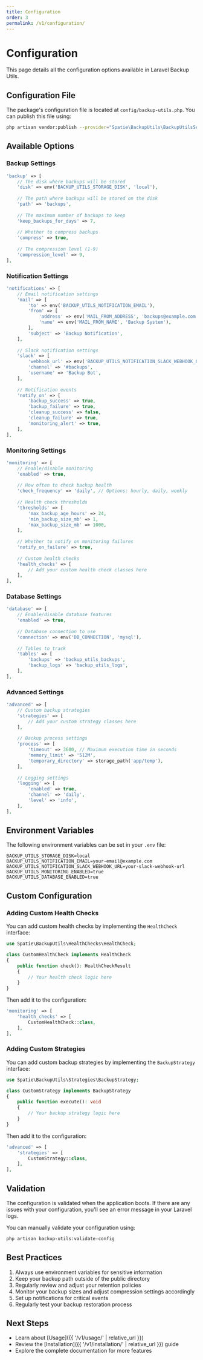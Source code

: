 ```yaml
---
title: Configuration
order: 3
permalink: /v1/configuration/
---
```


# Configuration

This page details all the configuration options available in Laravel Backup Utils.

## Configuration File

The package's configuration file is located at `config/backup-utils.php`. You can publish this file using:

```bash
php artisan vendor:publish --provider="Spatie\BackupUtils\BackupUtilsServiceProvider"
```

## Available Options

### Backup Settings

```php
'backup' => [
    // The disk where backups will be stored
    'disk' => env('BACKUP_UTILS_STORAGE_DISK', 'local'),
    
    // The path where backups will be stored on the disk
    'path' => 'backups',
    
    // The maximum number of backups to keep
    'keep_backups_for_days' => 7,
    
    // Whether to compress backups
    'compress' => true,
    
    // The compression level (1-9)
    'compression_level' => 9,
],
```

### Notification Settings

```php
'notifications' => [
    // Email notification settings
    'mail' => [
        'to' => env('BACKUP_UTILS_NOTIFICATION_EMAIL'),
        'from' => [
            'address' => env('MAIL_FROM_ADDRESS', 'backups@example.com'),
            'name' => env('MAIL_FROM_NAME', 'Backup System'),
        ],
        'subject' => 'Backup Notification',
    ],
    
    // Slack notification settings
    'slack' => [
        'webhook_url' => env('BACKUP_UTILS_NOTIFICATION_SLACK_WEBHOOK_URL'),
        'channel' => '#backups',
        'username' => 'Backup Bot',
    ],
    
    // Notification events
    'notify_on' => [
        'backup_success' => true,
        'backup_failure' => true,
        'cleanup_success' => false,
        'cleanup_failure' => true,
        'monitoring_alert' => true,
    ],
],
```

### Monitoring Settings

```php
'monitoring' => [
    // Enable/disable monitoring
    'enabled' => true,
    
    // How often to check backup health
    'check_frequency' => 'daily', // Options: hourly, daily, weekly
    
    // Health check thresholds
    'thresholds' => [
        'max_backup_age_hours' => 24,
        'min_backup_size_mb' => 1,
        'max_backup_size_mb' => 1000,
    ],
    
    // Whether to notify on monitoring failures
    'notify_on_failure' => true,
    
    // Custom health checks
    'health_checks' => [
        // Add your custom health check classes here
    ],
],
```

### Database Settings

```php
'database' => [
    // Enable/disable database features
    'enabled' => true,
    
    // Database connection to use
    'connection' => env('DB_CONNECTION', 'mysql'),
    
    // Tables to track
    'tables' => [
        'backups' => 'backup_utils_backups',
        'backup_logs' => 'backup_utils_logs',
    ],
],
```

### Advanced Settings

```php
'advanced' => [
    // Custom backup strategies
    'strategies' => [
        // Add your custom strategy classes here
    ],
    
    // Backup process settings
    'process' => [
        'timeout' => 3600, // Maximum execution time in seconds
        'memory_limit' => '512M',
        'temporary_directory' => storage_path('app/temp'),
    ],
    
    // Logging settings
    'logging' => [
        'enabled' => true,
        'channel' => 'daily',
        'level' => 'info',
    ],
],
```

## Environment Variables

The following environment variables can be set in your `.env` file:

```env
BACKUP_UTILS_STORAGE_DISK=local
BACKUP_UTILS_NOTIFICATION_EMAIL=your-email@example.com
BACKUP_UTILS_NOTIFICATION_SLACK_WEBHOOK_URL=your-slack-webhook-url
BACKUP_UTILS_MONITORING_ENABLED=true
BACKUP_UTILS_DATABASE_ENABLED=true
```

## Custom Configuration

### Adding Custom Health Checks

You can add custom health checks by implementing the `HealthCheck` interface:

```php
use Spatie\BackupUtils\HealthChecks\HealthCheck;

class CustomHealthCheck implements HealthCheck
{
    public function check(): HealthCheckResult
    {
        // Your health check logic here
    }
}
```

Then add it to the configuration:

```php
'monitoring' => [
    'health_checks' => [
        CustomHealthCheck::class,
    ],
],
```

### Adding Custom Strategies

You can add custom backup strategies by implementing the `BackupStrategy` interface:

```php
use Spatie\BackupUtils\Strategies\BackupStrategy;

class CustomStrategy implements BackupStrategy
{
    public function execute(): void
    {
        // Your backup strategy logic here
    }
}
```

Then add it to the configuration:

```php
'advanced' => [
    'strategies' => [
        CustomStrategy::class,
    ],
],
```

## Validation

The configuration is validated when the application boots. If there are any issues with your configuration, you'll see an error message in your Laravel logs.

You can manually validate your configuration using:

```bash
php artisan backup-utils:validate-config
```

## Best Practices

1. Always use environment variables for sensitive information
2. Keep your backup path outside of the public directory
3. Regularly review and adjust your retention policies
4. Monitor your backup sizes and adjust compression settings accordingly
5. Set up notifications for critical events
6. Regularly test your backup restoration process

## Next Steps

- Learn about [Usage]({{ '/v1/usage/' | relative_url }})
- Review the [Installation]({{ '/v1/installation/' | relative_url }}) guide
- Explore the complete documentation for more features 